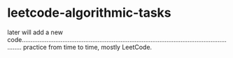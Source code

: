# leetcode-algorithmic-tasks

later will add a new code............................................................................................................................
practice from time to time,
mostly LeetCode.


